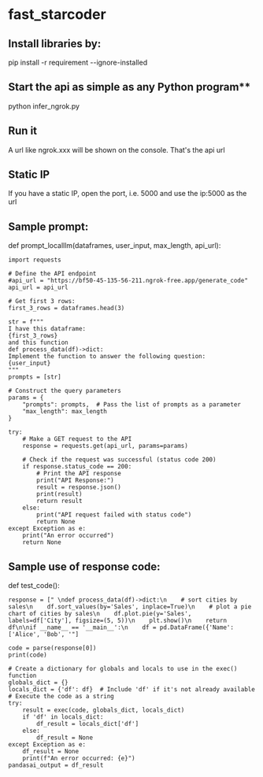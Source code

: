 # fast_starcoder
## Install libraries by:
pip install -r requirement --ignore-installed
## Start the api as simple as any Python program**
python infer_ngrok.py

## Run it
A url like ngrok.xxx will be shown on the console. That's the api url

## Static IP
If you have a static IP, open the port, i.e. 5000 and use the ip:5000 as the url

## Sample prompt:
def prompt_localllm(dataframes, user_input, max_length, api_url):
    
    import requests

    # Define the API endpoint
    #api_url = "https://bf50-45-135-56-211.ngrok-free.app/generate_code"
    api_url = api_url

    # Get first 3 rows:
    first_3_rows = dataframes.head(3)

    str = f""" 
    I have this dataframe:
    {first_3_rows}
    and this function
    def process_data(df)->dict:
    Implement the function to answer the following question:
    {user_input}
    """
    prompts = [str]

    # Construct the query parameters
    params = {
        "prompts": prompts,  # Pass the list of prompts as a parameter
        "max_length": max_length
    }

    try:
        # Make a GET request to the API
        response = requests.get(api_url, params=params)

        # Check if the request was successful (status code 200)
        if response.status_code == 200:
            # Print the API response
            print("API Response:")
            result = response.json()
            print(result)
            return result
        else:
            print("API request failed with status code")
            return None
    except Exception as e:
        print("An error occurred")
        return None
## Sample use of response code:
def test_code():  

    response = [" \ndef process_data(df)->dict:\n    # sort cities by sales\n    df.sort_values(by='Sales', inplace=True)\n    # plot a pie chart of cities by sales\n    df.plot.pie(y='Sales', labels=df['City'], figsize=(5, 5))\n    plt.show()\n    return df\n\nif __name__ == '__main__':\n    df = pd.DataFrame({'Name': ['Alice', 'Bob', '"]
    
    code = parse(response[0])
    print(code)

    # Create a dictionary for globals and locals to use in the exec() function
    globals_dict = {}
    locals_dict = {'df': df}  # Include 'df' if it's not already available
    # Execute the code as a string
    try:
        result = exec(code, globals_dict, locals_dict)
        if 'df' in locals_dict:
            df_result = locals_dict['df']
        else:
            df_result = None
    except Exception as e:
        df_result = None
        print(f"An error occurred: {e}")
    pandasai_output = df_result
